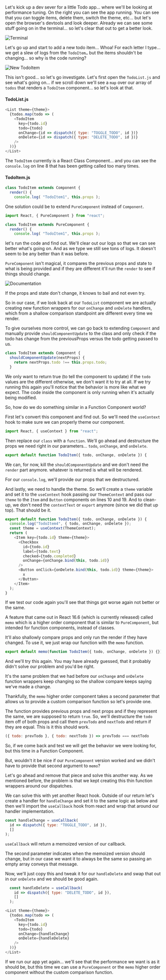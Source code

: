 Let's kick up a dev sever for a little Todo app… where we'll be looking at performance tuning. On the right you can see the app running. You can see that you can toggle items, delete them, switch the theme, etc… but let's open the browser's devtools and look deeper. Already we can see some stuff going on in the terminal… so let's clear that out to get a better look.

![Terminal](https://res.cloudinary.com/dg3gyk0gu/image/upload/v1544386008/transcript-images/react-simulate-purecomponent-with-a-react-function-component-terminal.png)

Let's go up and start to add a new todo item… Whoa! For each letter I type… we get a slew of logs from the `TodoItem…` but the items shouldn't be changing… so why is the code running? 

![New TodoItem](https://res.cloudinary.com/dg3gyk0gu/image/upload/v1544386009/transcript-images/react-simulate-purecomponent-with-a-react-function-component-new-todo.png)

This isn't good… so let's go investigate. Let's first open the `TodoList.js` and see what's going on… if we scroll down we'll see a `map` over our array of `todos` that renders a `TodoItem` component… so let's look at that. 

#### TodoList.js
```javascript
<List theme={theme}>
  {todos.map(todo => (
    <TodoItem
      key={todo.id}
      todo={todo}
      onChange={id => dispatch({ type: "TOGGLE_TODO", id })}
      onDelete={id => dispatch({ type: "DELETE_TODO", id })}
    />
  ))}
</List>
```

The `TodoItem` currently is a React Class Component… and you can see the `console.log` on line 8 that has been getting called too many times.

#### TodoItem.js
```javascript
class TodoItem extends Component {
  render() {
    console.log( "TodoItem1", this.props );
```

One solution could be to extend `PureComponent` instead of `Component`.

```javascript
import React, { PureComponent } from "react";

class TodoItem extends PureComponent {
  render() {
    console.log( "TodoItem1", this.props );
```

let's run the code and find out. We'll clear out our logs so that we can see better what's going on. And as we type we still see tons of logs. It doesn't seem to be any better than it was before. 

`PureComponent` isn't magical, it compares the previous props and state to what is being provided and if they are different it'll run the `render` to see if things should change. 

![Documentation](https://res.cloudinary.com/dg3gyk0gu/image/upload/v1544386009/transcript-images/react-simulate-purecomponent-with-a-react-function-component-docs.png)

If the props and state don't change, it knows to bail and not even try. 

So in our case, if we look back at our `TodoList` component we are actually creating new function wrappers for our `onChange` and `onDelete` handlers, which from a shallow comparison standpoint are different every time we render. 

To give ourselves more control, we can go back to extending `Component` and manually provide `shouldComponentUpdate` to the class and only check if the todo has change from the previousProps versus the todo getting passed to us. 

```javascript
class TodoItem extends Component {
  shouldComponentUpdate(nextProps) {
    return nextProps.todo !== this.props.todo;
  }
```
We only want to return true (to tell the component to update) if the `todo` values are the different otherwise, we don't want it to try at all. If we try running this again you'll notice that the behavior is more like what we expect. The code inside the component is only running when it's actually being modified.

So, how do we do something similar in a Function Component world? 

First let's convert this component and find out. So we'll need the `useContext` hook to make sure we can properly theme our component. 

```javascript
import React, { useContext } from "react";
```
Then replace our `class` with a `function`. We'll go ahead and destructure the props we need right in our parameters… `todo`, `onChange`, and `onDelete`. 

```javascript
export default function TodoItem({ todo, onChange, onDelete }) {
```

We can, for now, kill the `shouldComponentUpdate` and we don't need the `render` part anymore. whatever is returned is what will be rendered. 

For our `console.log`, we'll provide our props that we destructured.

And lastly, we need to handle the theme. So we'll create a `theme` variable and set it to the `useContext` hook passing our `ThemeContext` and pass our `theme` to the `Item` and `Button` components on lines 10 and 19. And to clean-up, we don't need the `contextText` or `export` anymore (since we did that up top). That should be it. 

```javascript
export default function TodoItem({ todo, onChange, onDelete }) {
  console.log("TodoItem4", { todo, onChange, onDelete });
  const theme = useContext(ThemeContext);
  return (
    <Item key={todo.id} theme={theme}>
      <Checkbox
        id={todo.id}
        label={todo.text}
        checked={todo.completed}
        onChange={onChange.bind(this, todo.id)}
      />
      <Button onClick={onDelete.bind(this, todo.id)} theme={theme}>
        x
      </Button>
    </Item>
  );
}
```

If we test our code again you'll see that things got worse again not better or the same.

A feature that came out in React 16.6 (which is currently released) called `memo` which is a higher order component that is similar to `PureComponent`, but intended for function components, instead of classes. 

It'll also shallowly compare props and only run the render if they have changed. To use it, we just wrap our function with the `memo` function. 

```javascript
export default memo(function TodoItem({ todo, onChange, onDelete }) {})
```
And we'll try this again. You may have already guessed, that it probably didn't solve our problem and you'd be right. 

It's the same problem that we had before our `onChange` and `onDelete` function wrappers keep changing so the shallow compare keeps saying we've made a change. 

Thankfully, the `memo` higher order component takes a second parameter that allows us to provide a custom comparison function so let's provide one. 

The function provides previous props and next props and if they represent the same, we are supposed to return `true`. So, we'll destructure the `todo` item off of both props and call them `prevTodo` and `nextTodo` and return if they are equal. This is it this should work. 

```javascript
({ todo: prevTodo }, { todo: nextTodo }) => prevTodo === nextTodo
```
So, if we come back and test we will get the behavior we were looking for, but this time in a Function Component.

But, wouldn't it be nice if our `PureComponent` version worked and we didn't have to provide that second argument to `memo`? 

Let's go ahead and remove that piece and solve this another way. As we mentioned before, the problem is that we kept creating this thin function wrappers around our dispatches. 

We can solve this with yet another React hook. Outside of our return let's create a handler for `handleChange` and set it to the same logic as below and then we'll import the `useCallback` hook from react and wrap that around our handler implementation. 

```javascript
const handleChange = useCallback(
  id => dispatch({ type: "TOGGLE_TODO", id }),
  []
);
```

`useCallback` will return a memoized version of our callback. 

The second parameter indicates when the memoized version should change, but in our case we want it to always be the same so passing an empty array conveys that message. 

Now, we'll just copy this and tweak it for our `handleDelete` and swap that out in our `onDelete` and we should be good again. 

```javascript
  const handleDelete = useCallback(
    id => dispatch({ type: "DELETE_TODO", id }),
    []
  );
```

```javascript
<List theme={theme}>
  {todos.map(todo => (
    <TodoItem
      key={todo.id}
      todo={todo}
      onChange={handleChange}
      onDelete={handleDelete}
    />
  ))}
</List>
```
If we run our app yet again… we'll see that the performance we want is as it should be, but this time we can use a `PureComponent` or the `memo` higher order component without the custom comparison function.